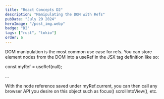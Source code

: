 ```yaml
---
title: "React Concepts D2"
description: "Manipulating the DOM with Refs"
pubDate: "July 29 2024"
heroImage: "/post_img.webp"
badge: "D2"
tags: ["rust", "tokio"]
order: 6
---
```


DOM manipulation is the most common use case for refs. You can store element nodes from the DOM into a useRef in the JSX tag definition like so:

const myRef = useRef(null);

<div ref={myRef}>
	...
</div>

With the node reference saved under myRef.current, you can then call any browser API you desire on this object such as focus() scrollIntoView(), etc.
